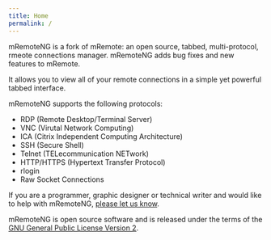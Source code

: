 ```yaml
---
title: Home
permalink: /
---
```


mRemoteNG is a fork of mRemote: an open source, tabbed, multi-protocol, rmeote connections manager. mRemoteNG adds bug fixes and new features to mRemote.

It allows you to view all of your remote connections in a simple yet powerful tabbed interface.

mRemoteNG supports the following protocols:

* RDP (Remote Desktop/Terminal Server)
* VNC (Virutal Network Computing)
* ICA (Citrix Independent Computing Architecture)
* SSH (Secure Shell)
* Telnet (TELecommunication NETwork)
* HTTP/HTTPS (Hypertext Transfer Protocol)
* rlogin
* Raw Socket Connections

If you are a programmer, graphic designer or technical writer and would like to help with mRemoteNG, [please let us know](mailto:support@mremoteng.org).

mRemoteNG is open source software and is released under the terms of the [GNU General Public License Version 2](https://www.gnu.org/licenses/old-licenses/gpl-2.0-standalone.html).

